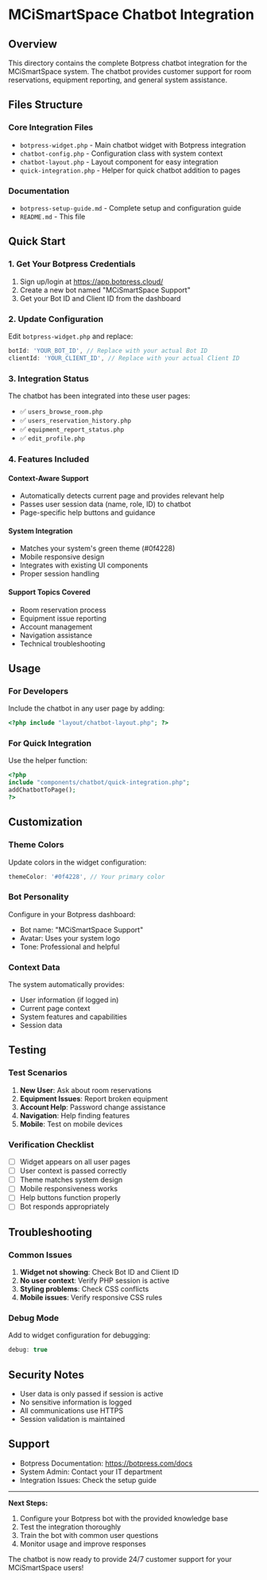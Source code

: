 # MCiSmartSpace Chatbot Integration

## Overview
This directory contains the complete Botpress chatbot integration for the MCiSmartSpace system. The chatbot provides customer support for room reservations, equipment reporting, and general system assistance.

## Files Structure

### Core Integration Files
- `botpress-widget.php` - Main chatbot widget with Botpress integration
- `chatbot-config.php` - Configuration class with system context
- `chatbot-layout.php` - Layout component for easy integration
- `quick-integration.php` - Helper for quick chatbot addition to pages

### Documentation
- `botpress-setup-guide.md` - Complete setup and configuration guide
- `README.md` - This file

## Quick Start

### 1. Get Your Botpress Credentials
1. Sign up/login at https://app.botpress.cloud/
2. Create a new bot named "MCiSmartSpace Support"
3. Get your Bot ID and Client ID from the dashboard

### 2. Update Configuration
Edit `botpress-widget.php` and replace:
```javascript
botId: 'YOUR_BOT_ID', // Replace with your actual Bot ID
clientId: 'YOUR_CLIENT_ID', // Replace with your actual Client ID
```

### 3. Integration Status
The chatbot has been integrated into these user pages:
- ✅ `users_browse_room.php`
- ✅ `users_reservation_history.php` 
- ✅ `equipment_report_status.php`
- ✅ `edit_profile.php`

### 4. Features Included

#### Context-Aware Support
- Automatically detects current page and provides relevant help
- Passes user session data (name, role, ID) to chatbot
- Page-specific help buttons and guidance

#### System Integration
- Matches your system's green theme (#0f4228)
- Mobile responsive design
- Integrates with existing UI components
- Proper session handling

#### Support Topics Covered
- Room reservation process
- Equipment issue reporting
- Account management
- Navigation assistance
- Technical troubleshooting

## Usage

### For Developers
Include the chatbot in any user page by adding:
```php
<?php include "layout/chatbot-layout.php"; ?>
```

### For Quick Integration
Use the helper function:
```php
<?php 
include "components/chatbot/quick-integration.php";
addChatbotToPage();
?>
```

## Customization

### Theme Colors
Update colors in the widget configuration:
```javascript
themeColor: '#0f4228', // Your primary color
```

### Bot Personality
Configure in your Botpress dashboard:
- Bot name: "MCiSmartSpace Support"
- Avatar: Uses your system logo
- Tone: Professional and helpful

### Context Data
The system automatically provides:
- User information (if logged in)
- Current page context
- System features and capabilities
- Session data

## Testing

### Test Scenarios
1. **New User**: Ask about room reservations
2. **Equipment Issues**: Report broken equipment
3. **Account Help**: Password change assistance
4. **Navigation**: Help finding features
5. **Mobile**: Test on mobile devices

### Verification Checklist
- [ ] Widget appears on all user pages
- [ ] User context is passed correctly
- [ ] Theme matches system design
- [ ] Mobile responsiveness works
- [ ] Help buttons function properly
- [ ] Bot responds appropriately

## Troubleshooting

### Common Issues
1. **Widget not showing**: Check Bot ID and Client ID
2. **No user context**: Verify PHP session is active
3. **Styling problems**: Check CSS conflicts
4. **Mobile issues**: Verify responsive CSS rules

### Debug Mode
Add to widget configuration for debugging:
```javascript
debug: true
```

## Security Notes
- User data is only passed if session is active
- No sensitive information is logged
- All communications use HTTPS
- Session validation is maintained

## Support
- Botpress Documentation: https://botpress.com/docs
- System Admin: Contact your IT department
- Integration Issues: Check the setup guide

---

**Next Steps:**
1. Configure your Botpress bot with the provided knowledge base
2. Test the integration thoroughly
3. Train the bot with common user questions
4. Monitor usage and improve responses

The chatbot is now ready to provide 24/7 customer support for your MCiSmartSpace users!
